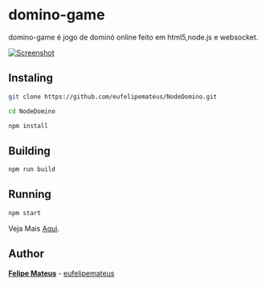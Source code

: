 # domino-game

domino-game é jogo de dominó online feito em html5,node.js e websocket.


[![Screenshot](https://felipemateus.com/wp-content/uploads/2017/06/2019-06-24-e1561431327464.png "screenshot")](https://felipemateus.com/wp-content/uploads/2017/06/2019-06-24-e1561431327464.png "screenshot")


## Instaling


```bash
git clone https://github.com/eufelipemateus/NodeDomino.git
```

```bash
cd NodeDomino
```

```bash
npm install
```
## Building

```bash
npm run build 
```

## Running

```bash
npm start 
```



Veja Mais [Aqui](https://felipemateus.com/blog/2017/06/domino).

## Author

**[Felipe Mateus](https://felipemateus.com)** - [eufelipemateus](https://github.com/eufelipemateus)